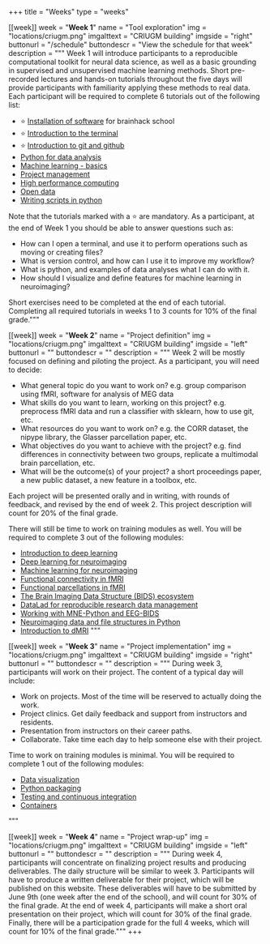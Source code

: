 +++
title = "Weeks"
type = "weeks"

[[week]]
  week = "**Week 1**"
  name = "Tool exploration"
  img = "locations/criugm.png"
  imgalttext = "CRIUGM building"
  imgside = "right"
  buttonurl = "/schedule"
  buttondescr = "View the schedule for that week"
  description = """
  Week 1 will introduce participants to a reproducible computational toolkit for neural data science, as well as a basic grounding in supervised and unsupervised machine learning methods. Short pre-recorded lectures and hands-on tutorials throughout the five days will provide participants with familiarity applying these methods to real data. Each participant will be required to complete 6 tutorials out of the following list:
  * :star: [Installation of software](/modules/installation) for brainhack school
  * :star: [Introduction to the terminal](/modules/introduction_to_terminal)
  * :star: [Introduction to git and github](/modules/git_github)
  * [Python for data analysis](/modules/python_data_analysis)
  * [Machine learning - basics](/modules/machine_learning_basics)
  * [Project management](/modules/project_management)
  * [High performance computing](/modules/hpc)
  * [Open data](/modules/open_data)
  * [Writing scripts in python](/modules/python_scripts)

  Note that the tutorials marked with a :star: are mandatory. As a participant, at the end of Week 1 you should be able to answer questions such as:
 * How can I open a terminal, and use it to perform operations such as moving or creating files?
 * What is version control, and how can I use it to improve my workflow?
 * What is python, and examples of data analyses what I can do with it.
 * How should I visualize and define features for machine learning in neuroimaging?

Short exercises need to be completed at the end of each tutorial. Completing all required tutorials in weeks 1 to 3 counts for 10% of the final grade."""

[[week]]
  week = "**Week 2**"
  name = "Project definition"
  img = "locations/criugm.png"
  imgalttext = "CRIUGM building"
  imgside = "left"
  buttonurl = ""
  buttondescr = ""
  description = """
   Week 2 will be mostly focused on defining and piloting the project. As a participant, you will need to decide:

 * What general topic do you want to work on? e.g. group comparison using fMRI, software for analysis of MEG data
 * What skills do you want to learn, working on this project? e.g. preprocess fMRI data and run a classifier with sklearn, how to use git, etc.
 * What resources do you want to work on? e.g. the CORR dataset, the nipype library, the Glasser parcellation paper, etc.
 * What objectives do you want to achieve with the project? e.g. find differences in connectivity between two groups, replicate a multimodal brain parcellation, etc.
 * What will be the outcome(s) of your project? a short proceedings paper, a new public dataset, a new feature in a toolbox, etc.

 Each project will be presented orally and in writing, with rounds of feedback, and revised by the end of week 2. This project description will count for 20% of the final grade.

 There will still be time to work on training modules as well. You will be required to complete 3 out of the following modules:
  * [Introduction to deep learning](/modules/deep_learning_intro)
  * [Deep learning for neuroimaging](/modules/dl_for_neuroimaging)
  * [Machine learning for neuroimaging](/modules/machine_learning_neuroimaging)
  * [Functional connectivity in fMRI](/modules/fmri_connectivity)
  * [Functional parcellations in fMRI](/modules/fmri_parcellation)
  * [The Brain Imaging Data Structure (BIDS) ecosystem](/modules/bids)
  * [DataLad for reproducible research data management](/modules/datalad)
  * [Working with MNE-Python and EEG-BIDS](/modules/mne_python)
  * [Neuroimaging data and file structures in Python](/modules/nibabel)
  * [Introduction to dMRI](/modules/dmri_intro)
 """

[[week]]
  week = "**Week 3**"
  name = "Project implementation"
  img = "locations/criugm.png"
  imgalttext = "CRIUGM building"
  imgside = "right"
  buttonurl = ""
  buttondescr = ""
  description = """
  During week 3, participants will work on their project. The content of a typical day will include:

  * Work on projects. Most of the time will be reserved to actually doing the work.
  * Project clinics. Get daily feedback and support from instructors and residents.
  * Presentation from instructors on their career paths.
  * Collaborate. Take time each day to help someone else with their project.

  Time to work on training modules is minimal. You will be required to complete 1 out of the following modules:
   * [Data visualization](/modules/python_visualization)
   * [Python packaging](/modules/packaging)
   * [Testing and continuous integration](/modules/testing)
   * [Containers](/modules/containers)

"""

[[week]]
  week = "**Week 4**"
  name = "Project wrap-up"
  img = "locations/criugm.png"
  imgalttext = "CRIUGM building"
  imgside = "left"
  buttonurl = ""
  buttondescr = ""
  description = """
  During week 4, participants will concentrate on finalizing project results and producing deliverables. The daily structure will be similar to week 3. Participants will have to produce a written deliverable for their project, which will be published on this website. These deliverables will have to be submitted by June 9th (one week after the end of the school), and will count for 30% of the final grade. At the end of week 4, participants will make a short oral presentation on their project, which will count for 30% of the final grade. Finally, there will be a participation grade for the full 4 weeks, which will count for 10% of the final grade."""
+++
